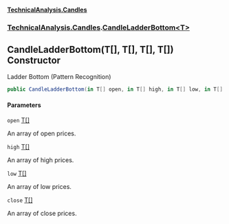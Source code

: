 #### [TechnicalAnalysis\.Candles](Atypical.TechnicalAnalysis.Candles.md 'Atypical\.TechnicalAnalysis\.Candles')
### [TechnicalAnalysis\.Candles](Atypical.TechnicalAnalysis.Candles.md#TechnicalAnalysis.Candles 'TechnicalAnalysis\.Candles').[CandleLadderBottom&lt;T&gt;](CandleLadderBottom_T_.md 'TechnicalAnalysis\.Candles\.CandleLadderBottom\<T\>')

## CandleLadderBottom\(T\[\], T\[\], T\[\], T\[\]\) Constructor

Ladder Bottom \(Pattern Recognition\)

```csharp
public CandleLadderBottom(in T[] open, in T[] high, in T[] low, in T[] close);
```
#### Parameters

<a name='TechnicalAnalysis.Candles.CandleLadderBottom_T_.CandleLadderBottom(T[],T[],T[],T[]).open'></a>

`open` [T](CandleLadderBottom_T_.md#TechnicalAnalysis.Candles.CandleLadderBottom_T_.T 'TechnicalAnalysis\.Candles\.CandleLadderBottom\<T\>\.T')[\[\]](https://docs.microsoft.com/en-us/dotnet/api/System.Array 'System\.Array')

An array of open prices\.

<a name='TechnicalAnalysis.Candles.CandleLadderBottom_T_.CandleLadderBottom(T[],T[],T[],T[]).high'></a>

`high` [T](CandleLadderBottom_T_.md#TechnicalAnalysis.Candles.CandleLadderBottom_T_.T 'TechnicalAnalysis\.Candles\.CandleLadderBottom\<T\>\.T')[\[\]](https://docs.microsoft.com/en-us/dotnet/api/System.Array 'System\.Array')

An array of high prices\.

<a name='TechnicalAnalysis.Candles.CandleLadderBottom_T_.CandleLadderBottom(T[],T[],T[],T[]).low'></a>

`low` [T](CandleLadderBottom_T_.md#TechnicalAnalysis.Candles.CandleLadderBottom_T_.T 'TechnicalAnalysis\.Candles\.CandleLadderBottom\<T\>\.T')[\[\]](https://docs.microsoft.com/en-us/dotnet/api/System.Array 'System\.Array')

An array of low prices\.

<a name='TechnicalAnalysis.Candles.CandleLadderBottom_T_.CandleLadderBottom(T[],T[],T[],T[]).close'></a>

`close` [T](CandleLadderBottom_T_.md#TechnicalAnalysis.Candles.CandleLadderBottom_T_.T 'TechnicalAnalysis\.Candles\.CandleLadderBottom\<T\>\.T')[\[\]](https://docs.microsoft.com/en-us/dotnet/api/System.Array 'System\.Array')

An array of close prices\.